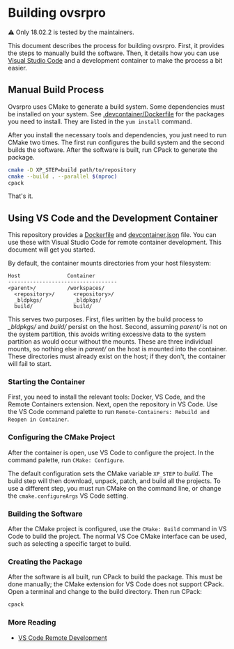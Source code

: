 # Building ovsrpro

⚠️ Only 18.02.2 is tested by the maintainers.

This document describes the process for building ovsrpro.
First, it provides the steps to manually build the software.
Then, it details how you can use [Visual Studio Code](https://code.visualstudio.com/) and a development container to make the process a bit easier.

## Manual Build Process

Ovsrpro uses CMake to generate a build system.
Some dependencies must be installed on your system.
See [.devcontainer/Dockerfile](.devcontainer/Dockerfile) for the packages you need to install.
They are listed in the `yum install` command.

After you install the necessary tools and dependencies, you just need to run CMake two times.
The first run configures the build system and the second builds the software.
After the software is built, run CPack to generate the package.

```bash
cmake -D XP_STEP=build path/to/repository
cmake --build . --parallel $(nproc)
cpack
```

That's it.

## Using VS Code and the Development Container

This repository provides a [Dockerfile](.devcontainer/Dockerfile) and [devcontainer.json](.devcontainer/devcontainer.json) file.
You can use these with Visual Studio Code for remote container development.
This document will get you started.

By default, the container mounts directories from your host filesystem:

```text
Host               Container
-----------------------------------
<parent>/          /workspaces/
  <repository>/      <repository>/
  _bldpkgs/          _bldpkgs/
  build/             build/
```

This serves two purposes.
First, files written by the build process to *\_bldpkgs/* and *build/* persist on the host.
Second, assuming *parent/* is not on the system partition, this avoids writing excessive data to the system partition as would occur without the mounts.
These are three individual mounts, so nothing else in *parent/* on the host is mounted into the container.
These directories must already exist on the host; if they don't, the container will fail to start.

### Starting the Container

First, you need to install the relevant tools: Docker, VS Code, and the Remote Containers extension.
Next, open the repository in VS Code.
Use the VS Code command palette to run `Remote-Containers: Rebuild and Reopen in Container`.

### Configuring the CMake Project

After the container is open, use VS Code to configure the project.
In the command palette, run `CMake: Configure`.

The default configuration sets the CMake variable `XP_STEP` to *build*.
The build step will then download, unpack, patch, and build all the projects.
To use a different step, you must run CMake on the command line, or change the `cmake.configureArgs` VS Code setting.

### Building the Software

After the CMake project is configured, use the `CMake: Build` command in VS Code to build the project.
The normal VS Coe CMake interface can be used, such as selecting a specific target to build.

### Creating the Package

After the software is all built, run CPack to build the package.
This must be done manually; the CMake extension for VS Code does not support CPack.
Open a terminal and change to the build directory.
Then run CPack:

```bash
cpack
```

### More Reading

- [VS Code Remote Development](https://code.visualstudio.com/docs/remote/remote-overview)
